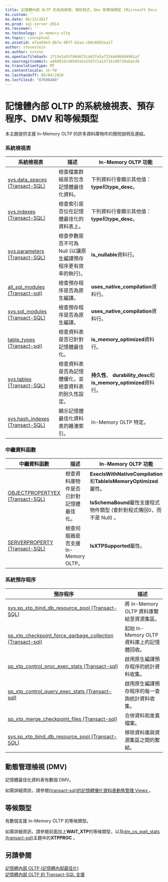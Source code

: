 ```yaml
---
title: 記憶體內部 OLTP 的系統檢視、預存程式、Dmv 和等候類型 |Microsoft Docs
ms.custom: ''
ms.date: 06/13/2017
ms.prod: sql-server-2014
ms.reviewer: ''
ms.technology: in-memory-oltp
ms.topic: conceptual
ms.assetid: efaa59e3-dbfa-407f-b1aa-cb0c6602ea17
author: stevestein
ms.author: sstein
ms.openlocfilehash: 1f15e1e55f0646f2cd42fe5a7154a606684961af
ms.sourcegitcommit: ad4d92dce894592a259721a1571b1d8736abacdb
ms.translationtype: MT
ms.contentlocale: zh-TW
ms.lasthandoff: 08/04/2020
ms.locfileid: "87698488"
---
```

# <a name="system-views-stored-procedures-dmvs-and-wait-types-for-in-memory-oltp"></a>記憶體內部 OLTP 的系統檢視表、預存程序、DMV 和等候類型
  本主題提供支援 In-Memory OLTP 的許多資料庫物件的簡短說明及連結。  
  
### <a name="system-views"></a>系統檢視表  
  
|系統檢視表|描述|In-Memory OLTP 功能|  
|-----------------|-----------------|-----------------------------|  
|[sys.data_spaces &#40;Transact-SQL&#41;](/sql/relational-databases/system-catalog-views/sys-data-spaces-transact-sql)|檢查檔案群組是否包含記憶體最佳化資料。|下列資料行會顯示其他值： **type**和**type_desc**。|  
|[sys.indexes &#40;Transact-SQL&#41;](/sql/relational-databases/system-catalog-views/sys-indexes-transact-sql)|檢查索引是否位在記憶體最佳化的資料表上。|下列資料行會顯示其他值： **type**和**type_desc**。|  
|[sys.parameters &#40;Transact-SQL&#41;](/sql/relational-databases/system-catalog-views/sys-parameters-transact-sql)|檢查參數是否不可為 Null (以讓原生編譯預存程序更有效率的執行)。|**is_nullable**資料行。|  
|[all_sql_modules &#40;Transact-sql&#41;](/sql/relational-databases/system-catalog-views/sys-all-sql-modules-transact-sql)|檢查預存程序是否為原生編譯。|**uses_native_compilation**資料行。|  
|[sys.sql_modules &#40;Transact-SQL&#41;](/sql/relational-databases/system-catalog-views/sys-sql-modules-transact-sql)|檢查預存程序是否為原生編譯。|**uses_native_compilation**資料行。|  
|[table_types &#40;Transact-sql&#41;](/sql/relational-databases/system-catalog-views/sys-table-types-transact-sql)|檢查資料表是否已針對記憶體最佳化。|**is_memory_optimized**資料行。|  
|[sys.tables &#40;Transact-SQL&#41;](/sql/relational-databases/system-catalog-views/sys-tables-transact-sql)|檢查資料表是否為記憶體優化，並檢查資料表的耐久性設定。|**持久性**、 **durability_desc**和**is_memory_optimized**資料行。|  
|[sys.hash_indexes &#40;Transact-SQL&#41;](/sql/relational-databases/system-catalog-views/sys-hash-indexes-transact-sql)|顯示記憶體最佳化資料表的雜湊索引。|In-Memory OLTP 特定。|  
  
### <a name="metadata-functions"></a>中繼資料函數  
  
|中繼資料函數|描述|In-Memory OLTP 功能|  
|-----------------------|-----------------|-----------------------------|  
|[OBJECTPROPERTYEX &#40;Transact-SQL&#41;](/sql/t-sql/functions/objectproperty-transact-sql)|檢查資料庫物件是否已針對記憶體最佳化。|**ExecIsWithNativeCompilation**和**TableIsMemoryOptimized**屬性。<br /><br /> **IsSchemaBound**屬性支援程式物件類型 (會針對程式傳回0，而不是 Null) 。|  
|[SERVERPROPERTY &#40;Transact-SQL&#41;](/sql/t-sql/functions/serverproperty-transact-sql)|檢查伺服器是否支援 In-Memory OLTP。|**IsXTPSupported**屬性。|  
  
### <a name="system-stored-procedures"></a>系統預存程序  
  
|預存程序|描述|  
|----------------------|-----------------|  
|[sys.sp_xtp_bind_db_resource_pool &#40;Transact-SQL&#41;](/sql/relational-databases/system-stored-procedures/sys-sp-xtp-bind-db-resource-pool-transact-sql)|將 In-Memory OLTP 資料庫繫結至資源集區。|  
|[sp_xtp_checkpoint_force_garbage_collection &#40;Transact-sql&#41;](/sql/relational-databases/system-stored-procedures/sys-sp-xtp-checkpoint-force-garbage-collection-transact-sql)|起始 In-Memory OLTP 資料庫上的記憶體回收。|  
|[sp_xtp_control_proc_exec_stats &#40;Transact-sql&#41;](/sql/relational-databases/system-stored-procedures/sys-sp-xtp-control-proc-exec-stats-transact-sql)|啟用原生編譯預存程序的統計資料收集。|  
|[sp_xtp_control_query_exec_stats &#40;Transact-sql&#41;](/sql/relational-databases/system-stored-procedures/sys-sp-xtp-control-query-exec-stats-transact-sql)|啟用原生編譯預存程序的每一查詢統計資料收集。|  
|[sp_xtp_merge_checkpoint_files &#40;Transact-sql&#41;](/sql/relational-databases/system-stored-procedures/sys-sp-xtp-merge-checkpoint-files-transact-sql)|合併資料和差異檔案。|  
|[sys.sp_xtp_bind_db_resource_pool &#40;Transact-SQL&#41;](/sql/relational-databases/system-stored-procedures/sys-sp-xtp-unbind-db-resource-pool-transact-sql)|移除資料庫與資源集區之間的繫結。|  
  
## <a name="dynamic-management-views-dmvs"></a>動態管理檢視 (DMV)  
 記憶體最佳化資料表有數個 DMV。  
  
 如需詳細資訊，請參閱[&#40;transact-sql&#41;的記憶體優化資料表動態管理 Views ](/sql/relational-databases/system-dynamic-management-views/memory-optimized-table-dynamic-management-views-transact-sql)。  
  
## <a name="wait-types"></a>等候類型  
 有數個支援 In-Memory OLTP 的等候類型。  
  
 如需詳細資訊，請參閱前面加上**WAIT_XTP**的等候類型，以及[dm_os_wait_stats &#40;transact-sql&#41;](/sql/relational-databases/system-dynamic-management-views/sys-dm-os-wait-stats-transact-sql)主題中的**XTPPROC** 。  
  
## <a name="see-also"></a>另請參閱  
 [記憶體內部 OLTP &#40;記憶體內部最佳化&#41;](../relational-databases/in-memory-oltp/in-memory-oltp-in-memory-optimization.md)   
 [記憶體內部 OLTP 的 Transact-SQL 支援](../relational-databases/in-memory-oltp/transact-sql-support-for-in-memory-oltp.md)  
  
  
